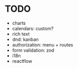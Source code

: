 # TODO

- charts
- calendars: custom?
- rich text
- dnd: kanban
- authorization: menu + routes
- form validation: zod
- i18n
- reactflow
